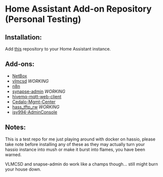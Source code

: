 # Home Assistant Add-on Repository (Personal Testing)

## Installation:

Add [this](https://github.com/greymatter/homeassistant-addons) repository to your Home Assistant instance.

## Add-ons:

- [NetBox](https://github.com/greymatter/homeassistant-addons/tree/master/netbox)
- [vlmcsd](https://github.com/greymatter/homeassistant-addons/tree/master/vlmcsd) *WORKING*
- [n8n](https://github.com/greymatter/homeassistant-addons/tree/master/n8n)
- [synapse-admin](https://github.com/greymatter/homeassistant-addons/tree/master/synapse-admin) *WORKING*
- [hivemq-mqtt-web-client](https://github.com/greymatter/homeassistant-addons/tree/master/hivemq-mqtt-web-client)
- [Cedalo-Mgmt-Center](https://github.com/greymatter/homeassistant-addons/tree/master/Cedalo-Mgmt-Center)
- [hass_tftp_rw](https://github.com/greymatter/homeassistant-addons/tree/master/hass_tftp_rw) *WORKING*
- [isy994-AdminConsole](https://github.com/greymatter/homeassistant-addons/tree/master/isy994-AdminConsole)

## Notes:

This is a test repo for me just playing around with docker on hassio, please take note before installing any of these as they may actually turn your hassio instance into mush or make it burst into flames, you have been warned.

VLMCSD and snapse-admin do work like a champs though... still might burn your house down.
